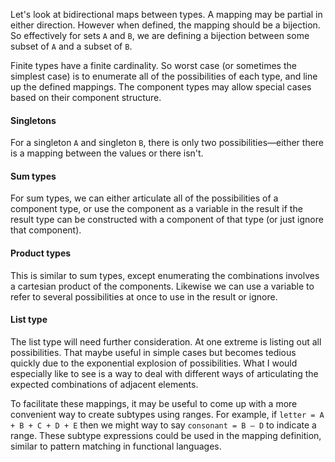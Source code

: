 Let's look at bidirectional maps between types. A mapping may be partial in either direction. However when defined, the mapping should be a bijection. So effectively for sets `A` and `B`, we are defining a bijection between some subset of `A` and a subset of `B`.

Finite types have a finite cardinality. So worst case (or sometimes the simplest case) is to enumerate all of the possibilities of each type, and line up the defined mappings. The component types may allow special cases based on their component structure.

#### Singletons
For a singleton `A` and singleton `B`, there is only two possibilities—either there is a mapping between the values or there isn't.

#### Sum types
For sum types, we can either articulate all of the possibilities of a component type, or use the component as a variable in the result if the result type can be constructed with a component of that type (or just ignore that component).

#### Product types
This is similar to sum types, except enumerating the combinations involves a cartesian product of the components. Likewise we can use a variable to refer to several possibilities at once to use in the result or ignore.

#### List type
The list type will need further consideration. At one extreme is listing out all possibilities. That maybe useful in simple cases but becomes tedious quickly due to the exponential explosion of possibilities. What I would especially like to see is a way to deal with different ways of articulating the expected combinations of adjacent elements.

To facilitate these mappings, it may be useful to come up with a more convenient way to create subtypes using ranges. For example, if `letter = A + B + C + D + E` then we might way to say `consonant = B – D` to indicate a range. These subtype expressions could be used in the mapping definition, similar to pattern matching in functional languages.
